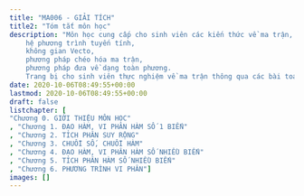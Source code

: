 ```yaml
---
title: "MA006 - GIẢI TÍCH"
title2: "Tóm tắt môn học"
description: "Môn học cung cấp cho sinh viên các kiến thức về ma trận,
    hệ phương trình tuyến tính,
    không gian Vecto,
    phương pháp chéo hóa ma trận, 
    phương pháp đưa về dạng toàn phương. 
    Trang bị cho sinh viên thực nghiệm về ma trận thông qua các bài toán thực tế."
date: 2020-10-06T08:49:55+00:00
lastmod: 2020-10-06T08:49:55+00:00
draft: false
listchapter: [
"Chương 0. GIỚI THIỆU MÔN HỌC"
, "Chương 1. ĐẠO HÀM, VI PHÂN HÀM SỐ 1 BIẾN"
, "Chương 2. TÍCH PHÂN SUY RỘNG"
, "Chương 3. CHUỖI SỐ, CHUỖI HÀM"
, "Chương 4. ĐẠO HÀM, VI PHÂN HÀM SỐ NHIỀU BIẾN"
, "Chương 5. TÍCH PHÂN HÀM SỐ NHIỀU BIẾN"
, "Chương 6. PHƯƠNG TRÌNH VI PHÂN"]
images: []
---
```

